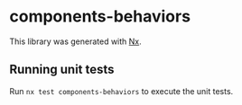 # components-behaviors

This library was generated with [Nx](https://nx.dev).

## Running unit tests

Run `nx test components-behaviors` to execute the unit tests.
